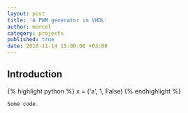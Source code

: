 ```yaml
---
layout: post
title: 'A PWM generator in VHDL'
author: marcel
category: projects
published: true
date: 2018-11-14 15:00:00 +03:00
---
```


## Introduction


{% highlight python %}
x = ('a', 1, False)
{% endhighlight %}


```javascript
Some code.
```
